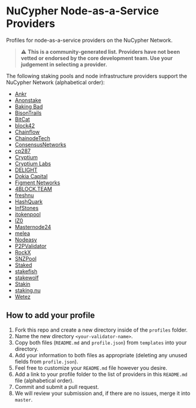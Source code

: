 # NuCypher Node-as-a-Service Providers
Profiles for node-as-a-service providers on the NuCypher Network.

> :warning: **This is a community-generated list.
Providers have not been vetted or endorsed by the core development team.
Use your judgement in selecting a provider.**

The following staking pools and node infrastructure providers support the NuCypher Network (alphabetical order):
* [Ankr](./profiles/Ankr)
* [Anonstake](./profiles/Anonstake)
* [Baking Bad](./profiles/Baking%20Bad)
* [BisonTrails](./profiles/BisonTrails)
* [BitCat](./profiles/BitCat)
* [block42](./profiles/block42)
* [Chainflow](./profiles/Chainflow)
* [ChainodeTech](./profiles/ChainodeTech)
* [ConsensusNetworks](./profiles/ConsensusNetworks)
* [cp287](./profiles/cp287)
* [Cryptium](./profiles/Cryptium)
* [Cryptium Labs](./profiles/Cryptium%20Labs)
* [DELIGHT](./profiles/DELIGHT)
* [Dokia Capital](./profiles/Dokia%20Capital)
* [Figment Networks](./profiles/Figment%20Networks)
* [4BLOCK.TEAM](./profiles/4BLOCK.TEAM)
* [freshnu](./profiles/freshnu)
* [HashQuark](./profiles/HashQuark)
* [InfStones](./profiles/InfStones)
* [itokenpool](./profiles/itokenpool)
* [IZ0](./profiles/IZ0)
* [Masternode24](./profiles/Masternode24)
* [melea](./profiles/melea)
* [Nodeasy](./profiles/Nodeasy)
* [P2PValidator](./profiles/P2PValidator)
* [RockX](./profiles/RockX)
* [SNZPool](./profiles/SNZPool)
* [Staked](./profiles/Staked)
* [stakefish](./profiles/stakefish)
* [stakewolf](./profiles/stakewolf)
* [Stakin](./profiles/Stakin)
* [staking.nu](./profiles/staking.nu)
* [Wetez](./profiles/Wetez)

## How to add your profile
1. Fork this repo and create a new directory inside of the `profiles` folder.
2. Name the new directory `<your-validator-name>`.
3. Copy both files (`README.md` and `profile.json`) from `templates` into your directory.
4. Add your information to both files as appropriate (deleting any unused fields from `profile.json`).
5. Feel free to customize your `README.md` file however you desire.
6. Add a link to your profile folder to the list of providers in this `README.md` file (alphabetical order).
7. Commit and submit a pull request.
8. We will review your submission and, if there are no issues, merge it into `master`.
